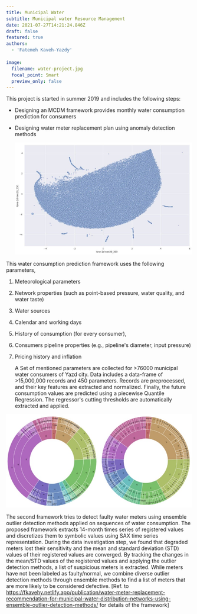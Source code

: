 ```yaml
---
title: Municipal Water
subtitle: Municipal water Resource Management
date: 2021-07-27T14:21:24.846Z
draft: false
featured: true
authors:
  - 'Fatemeh Kaveh-Yazdy'

image:
  filename: water-project.jpg
  focal_point: Smart
  preview_only: false
---
```

This project is started in summer 2019 and includes the following steps:

* Designing an MCDM framework provides monthly water consumption prediction for consumers 
* Designing water meter replacement plan using anomaly detection methods

  ![](photo_2021-07-27_19-31-21.jpg "The 2D distribution of the consumption records illustrated using t-SNE. ")

 This water consumption prediction framework uses the following parameters,

1. Meteorological parameters
2. Network properties (such as point-based pressure, water quality, and water taste)
3. Water sources 
4. Calendar and working days
5. History of consumption (for every consumer), 
6. Consumers pipeline properties (e.g., pipeline's diameter, input pressure)
7. Pricing history and inflation

   A Set of mentioned parameters are collected for >76000 municipal water consumers of Yazd city. Data includes a data-frame of >15,000,000 records and 450 parameters. Records are preprocessed, and their key features are extracted and normalized. Finally, the future consumption values are predicted using a piecewise Quantile Regression. The regressor's cutting thresholds are automatically extracted and applied. 

![](sunburts.jpg "Sunbursts of sequences of the discretized values registered by normal and faulty water meters. ")

The second framework tries to detect faulty water meters using ensemble outlier detection methods applied on sequences of water consumption. The proposed framework extracts 14-month times series of registered values and discretizes them to symbolic values using SAX time series representation. During the data investigation step, we found that degraded meters lost their sensitivity and the mean and standard deviation (STD) values of their registered values are converged. By tracking the changes in the mean/STD values of the registered values and applying the outlier detection methods, a list of suspicious meters is extracted. While meters have not been labeled as faulty/normal, we combine diverse outlier detection methods through ensemble methods to find a list of meters that are more likely to be considered defective.  [Ref. to <https://fkavehy.netlify.app/publication/water-meter-replacement-recommendation-for-municipal-water-distribution-networks-using-ensemble-outlier-detection-methods/> for details of the framework]
